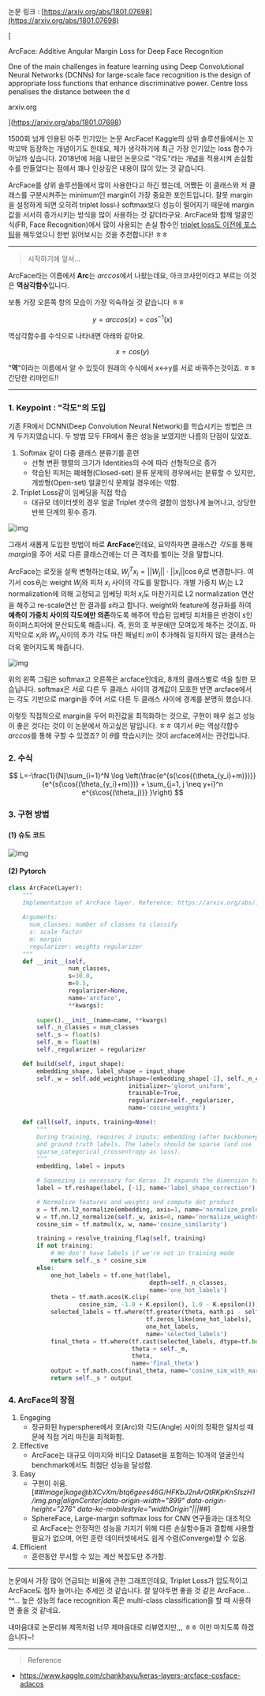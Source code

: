 
논문 링크 : [https://arxiv.org/abs/1801.07698](https://arxiv.org/abs/1801.07698)

[

ArcFace: Additive Angular Margin Loss for Deep Face Recognition

One of the main challenges in feature learning using Deep Convolutional Neural Networks (DCNNs) for large-scale face recognition is the design of appropriate loss functions that enhance discriminative power. Centre loss penalises the distance between the d

arxiv.org



](https://arxiv.org/abs/1801.07698)

1500회 넘게 인용된 아주 인기있는 논문 ArcFace! Kaggle의 상위 솔루션들에서는 꼬박꼬박 등장하는 개념이기도 한데요, 제가 생각하기에 최근 가장 인기있는 loss 함수가 아닐까 싶습니다. 2018년에 처음 나왔던 논문으로 "각도"라는 개념을 적용시켜 손실함수를 만들었다는 점에서 꽤나 인상깊은 내용이 많이 있는 것 같습니다.

ArcFace를 상위 솔루션들에서 많이 사용한다고 하긴 했는데, 어쨌든 이 클래스와 저 클래스를 구분시켜주는 minimum인 margin이 가장 중요한 포인트입니다. 잘못 margin을 설정하게 되면 오히려 triplet loss나 softmax보다 성능이 떨어지기 때문에 margin값을 서서히 증가시키는 방식을 많이 사용하는 것 같더라구요. ArcFace와 함께 얼굴인식(FR, Face Recognition)에서 많이 사용되는 손실 함수인 [triplet loss도 이전에 포스팅](https://butter-shower.tistory.com/233)을 해두었으니 한번 읽어보시는 것을 추천합니다! ㅎㅎ

---

> 시작하기에 앞서...

ArcFace라는 이름에서 **Arc**는 $arccos$에서 나왔는데요, 아크코사인이라고 부르는 이것은 **역삼각함수**입니다.

보통 가장 오른쪽 항의 모습이 가장 익숙하실 것 같습니다 ㅎㅎ

$$ y = arccos(x) = cos^{-1}(x) $$

역삼각함수를 수식으로 나타내면 아래와 같아요.

$$ x = cos(y) $$

"**역**"이라는 이름에서 알 수 있듯이 원래의 수식에서 x<->y를 서로 바꿔주는것이죠. ㅎㅎ 간단한 리마인드!! 


---

### 1. Keypoint : "각도"의 도입

기존 FR에서 DCNN(Deep Convolution Neural Network)를 학습시키는 방법은 크게 두가지였습니다. 두 방법 모두 FR에서 좋은 성능을 보였지만 나름의 단점이 있었죠.

1. Softmax 같이 다중 클래스 분류기를 훈련
   - 선형 변환 행렬의 크기가 Identities의 수에 따라 선형적으로 증가
   - 학습된 피처는 폐쇄형(Closed-set) 분류 문제의 경우에서는 분류할 수 있지만, 개방형(Open-set) 얼굴인식 문제일 경우에는 약함.
2. Triplet Loss같이 임베딩을 직접 학습
   - 대규모 데이터셋의 경우 얼굴 Triplet 갯수의 결합이 엄청나게 늘어나고, 상당한 반복 단계의 횟수 증가.

![img](https://norman3.github.io/papers/images/arcface/f02.png)

그래서 새롭게 도입한 방법이 바로 **ArcFace**인데요, 요약하자면 클래스간 *각도*를 통해 *margin*을 주어 서로 다른 클래스간에는 더 큰 격차를 벌이는 것을 말합니다. 

ArcFace는 로짓을 살짝 변형하는데요, $W^T_j x_i = ||W_j|| \cdot ||x_i|| \cos{\theta_j}$로 변경합니다. 여기서 $\cos{\theta_j}$는 weight $W_j$와 피처 $x_i$ 사이의 각도를 말합니다. 개별 가중치 $W_j$는 L2 normalization에 의해 고정되고 임베딩 피처 $x_i$도 마찬가지로 L2 normalization 연산을 해주고 re-scale연산 한 결과를 $s$라고 합니다. weight와 feature에 정규화를 하여 **예측이 가중치 사이의 각도에만 의존**하도록 해주어 학습된 임베딩 피처들은 반경이 $s$인 하이퍼스피어에 분산되도록 해줍니다. 즉, 원의 호 부분에만 모여있게 해주는 것이죠. 마지막으로 $x_i$와 $W_{y_i}$사이의 추가 각도 마진 패널티 $m$이 추가해줘 일치하지 않는 클래스는 더욱 멀어지도록 해줍니다. 


![img](https://norman3.github.io/papers/images/arcface/f03.png)

위의 왼쪽 그림은 softmax고 오른쪽은 arcface인데요, 8개의 클래스별로 색을 칠한 모습닙니다. softmax은 서로 다른 두 클래스 사이의 경계값이 모호한 반면 arcface에서는 각도 기반으로 margin을 주어 서로 다른 두 클래스 사이에 경계를 분명히 했습니다. 

이렇듯 직접적으로 margin을 두어 마진값을 최적화하는 것으로, 구현이 매우 쉽고 성능이 좋은 것다는 것이 이 논문에서 하고싶은 말입니다. ㅎㅎ 여기서 $\theta$는 역삼각함수 $arccos$를 통해 구할 수 있겠죠? 이 $\theta$를 학습시키는 것이 arcface에서는 관건입니다.


### 2. 수식

$$ L=-\frac{1}{N}\sum_{i=1}^N \log \left(\frac{e^{s(\cos{(\theta_{y_i}+m)})}}{e^{s(\cos{(\theta_{y_i}+m)})} + \sum_{j=1, j \neq y+i}^n e^{s\cos{(\theta_j)}} }\right) $$

### 3. 구현 방법

#### (1) 슈도 코드

![img](https://norman3.github.io/papers/images/arcface/a01.png)

#### (2) Pytorch

```python
class ArcFace(Layer):
    """
    Implementation of ArcFace layer. Reference: https://arxiv.org/abs/1801.07698
    
    Arguments:
      num_classes: number of classes to classify
      s: scale factor
      m: margin
      regularizer: weights regularizer
    """
    def __init__(self,
                 num_classes,
                 s=30.0,
                 m=0.5,
                 regularizer=None,
                 name='arcface',
                 **kwargs):
        
        super().__init__(name=name, **kwargs)
        self._n_classes = num_classes
        self._s = float(s)
        self._m = float(m)
        self._regularizer = regularizer

    def build(self, input_shape):
        embedding_shape, label_shape = input_shape
        self._w = self.add_weight(shape=(embedding_shape[-1], self._n_classes),
                                  initializer='glorot_uniform',
                                  trainable=True,
                                  regularizer=self._regularizer,
                                  name='cosine_weights')

    def call(self, inputs, training=None):
        """
        During training, requires 2 inputs: embedding (after backbone+pool+dense),
        and ground truth labels. The labels should be sparse (and use
        sparse_categorical_crossentropy as loss).
        """
        embedding, label = inputs

        # Squeezing is necessary for Keras. It expands the dimension to (n, 1)
        label = tf.reshape(label, [-1], name='label_shape_correction')

        # Normalize features and weights and compute dot product
        x = tf.nn.l2_normalize(embedding, axis=1, name='normalize_prelogits')
        w = tf.nn.l2_normalize(self._w, axis=0, name='normalize_weights')
        cosine_sim = tf.matmul(x, w, name='cosine_similarity')

        training = resolve_training_flag(self, training)
        if not training:
            # We don't have labels if we're not in training mode
            return self._s * cosine_sim
        else:
            one_hot_labels = tf.one_hot(label,
                                        depth=self._n_classes,
                                        name='one_hot_labels')
            theta = tf.math.acos(K.clip(
                    cosine_sim, -1.0 + K.epsilon(), 1.0 - K.epsilon()))
            selected_labels = tf.where(tf.greater(theta, math.pi - self._m),
                                       tf.zeros_like(one_hot_labels),
                                       one_hot_labels,
                                       name='selected_labels')
            final_theta = tf.where(tf.cast(selected_labels, dtype=tf.bool),
                                   theta + self._m,
                                   theta,
                                   name='final_theta')
            output = tf.math.cos(final_theta, name='cosine_sim_with_margin')
            return self._s * output
```


### 4. ArcFace의 장점

1.  Engaging
    -   정규화된 hypersphere에서 호(Arc)와 각도(Angle) 사이의 정확한 일치성 때문에 직접 거리 마진을 최적화함.
2.  Effective
    -   ArcFace는 대규모 이미지와 비디오 Dataset을 포함하는 10개의 얼굴인식 benchmark에서도 최첨단 성능을 달성함.
3.  Easy
    -   구현이 쉬움.  
        [##_Image|kage@bXCvXm/btq6gees46G/HFKbJ2nArQtRKpKnSlszH1/img.png|alignCenter|data-origin-width="899" data-origin-height="276" data-ke-mobilestyle="widthOrigin"|||_##]
    -   SphereFace, Large-margin softmax loss for CNN 연구들과는 대조적으로 ArcFace는 안정적인 성능을 가지기 위해 다른 손실함수들과 결합해 사용할 필요가 없으며, 어떤 훈련 데이터셋에서도 쉽게 수렴(Converge)할 수 있음.
4.  Efficient
    -   훈련동안 무시할 수 있는 계산 복잡도만 추가함.

---

논문에서 가장 많이 언급되는 비율에 관한 그래프인데요, Triplet Loss가 압도적이고 ArcFace도 점차 늘어나는 추세인 것 같습니다. 잘 알아두면 좋을 것 같은 ArcFace... ^^... 높은 성능의 face recognition 혹은 multi-class classification을 할 때 사용하면 좋을 것 같네요.

내마음대로 논문리뷰 제목처럼 너무 제마음대로 리뷰였지만,,, ㅎㅎ 이만 마치도록 하겠습니다~!

---

> Reference

- <https://www.kaggle.com/chankhavu/keras-layers-arcface-cosface-adacos>